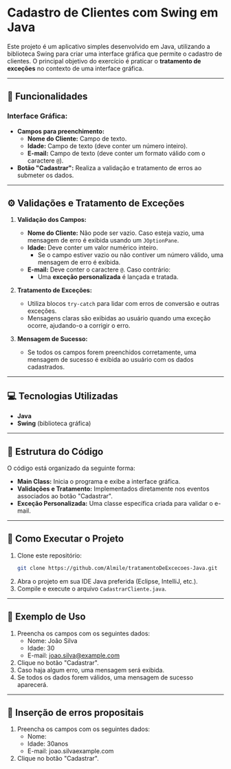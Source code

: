 # Cadastro de Clientes com Swing em Java

Este projeto é um aplicativo simples desenvolvido em Java, utilizando a biblioteca Swing para criar uma interface gráfica que permite o cadastro de clientes. O principal objetivo do exercício é praticar o **tratamento de exceções** no contexto de uma interface gráfica.

---

## 📝 Funcionalidades

### Interface Gráfica:
- **Campos para preenchimento:**
  - **Nome do Cliente:** Campo de texto.
  - **Idade:** Campo de texto (deve conter um número inteiro).
  - **E-mail:** Campo de texto (deve conter um formato válido com o caractere `@`).
- **Botão "Cadastrar":** Realiza a validação e tratamento de erros ao submeter os dados.

---

## ⚙️ Validações e Tratamento de Exceções

1. **Validação dos Campos:**
   - **Nome do Cliente:** Não pode ser vazio. Caso esteja vazio, uma mensagem de erro é exibida usando um `JOptionPane`.
   - **Idade:** Deve conter um valor numérico inteiro.
     - Se o campo estiver vazio ou não contiver um número válido, uma mensagem de erro é exibida.
   - **E-mail:** Deve conter o caractere `@`. Caso contrário:
     - Uma **exceção personalizada** é lançada e tratada.

2. **Tratamento de Exceções:**
   - Utiliza blocos `try-catch` para lidar com erros de conversão e outras exceções.
   - Mensagens claras são exibidas ao usuário quando uma exceção ocorre, ajudando-o a corrigir o erro.

3. **Mensagem de Sucesso:**
   - Se todos os campos forem preenchidos corretamente, uma mensagem de sucesso é exibida ao usuário com os dados cadastrados.

---

## 💻 Tecnologias Utilizadas
- **Java**
- **Swing** (biblioteca gráfica)

---

## 📂 Estrutura do Código

O código está organizado da seguinte forma:
- **Main Class:** Inicia o programa e exibe a interface gráfica.
- **Validações e Tratamento:** Implementados diretamente nos eventos associados ao botão "Cadastrar".
- **Exceção Personalizada:** Uma classe específica criada para validar o e-mail.

---

## 🚀 Como Executar o Projeto

1. Clone este repositório:
   ```bash
   git clone https://github.com/Almile/tratamentoDeExcecoes-Java.git
   ```
2. Abra o projeto em sua IDE Java preferida (Eclipse, IntelliJ, etc.).
3. Compile e execute o arquivo `CadastrarCliente.java`.

---

## 🔧 Exemplo de Uso

1. Preencha os campos com os seguintes dados:
   - Nome: João Silva 
   - Idade: 30
   - E-mail: joao.silva@example.com
2. Clique no botão "Cadastrar".
3. Caso haja algum erro, uma mensagem será exibida.
4. Se todos os dados forem válidos, uma mensagem de sucesso aparecerá.

---


## 🔧 Inserção de erros propositais

1. Preencha os campos com os seguintes dados:
   - Nome:  
   - Idade: 30anos
   - E-mail: joao.silvaexample.com
2. Clique no botão "Cadastrar".






